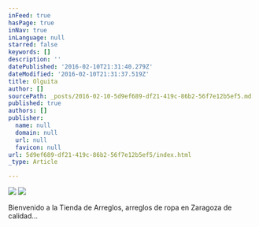 ```yaml
---
inFeed: true
hasPage: true
inNav: true
inLanguage: null
starred: false
keywords: []
description: ''
datePublished: '2016-02-10T21:31:40.279Z'
dateModified: '2016-02-10T21:31:37.519Z'
title: Olguita
author: []
sourcePath: _posts/2016-02-10-5d9ef689-df21-419c-86b2-56f7e12b5ef5.md
published: true
authors: []
publisher:
  name: null
  domain: null
  url: null
  favicon: null
url: 5d9ef689-df21-419c-86b2-56f7e12b5ef5/index.html
_type: Article

---
```

![](https://the-grid-user-content.s3-us-west-2.amazonaws.com/58c53f51-a35f-4340-bf4e-d5abe4899a73.jpg)
![](https://the-grid-user-content.s3-us-west-2.amazonaws.com/fb7849b3-41b9-4750-842a-8a428995a9b3.jpg)

Bienvenido a la Tienda de Arreglos, arreglos de ropa en Zaragoza de calidad...
